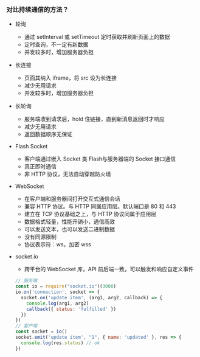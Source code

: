 ### 对比持续通信的方法？

* 轮询
  * 通过 setInterval 或 setTimeout 定时获取并刷新页面上的数据
  * 定时查询，不一定有新数据
  * 并发较多时，增加服务器负担

* 长连接
  * 页面其纳入 iframe，将 src 设为长连接
  * 减少无用请求
  * 并发较多时，增加服务器负担

* 长轮询
  * 服务端收到请求后，hold 住链接，直到新消息返回时才响应
  * 减少无用请求
  * 返回数据顺序无保证

* Flash Socket
  * 客户端通过嵌入 Socket 类 Flash与服务器端的 Socket 接口通信
  * 真正即时通信
  * 非 HTTP 协议，无法自动穿越防火墙

* WebSocket
  * 在客户端和服务器间打开交互式通信会话
  * 兼容 HTTP 协议。与 HTTP 同属应用层。默认端口是 80 和 443
  * 建立在 TCP 协议基础之上，与 HTTP 协议同属于应用层
  * 数据格式轻量，性能开销小，通信高效
  * 可以发送文本，也可以发送二进制数据
  * 没有同源限制
  * 协议表示符：ws，加密 wss

* socket.io
  * 跨平台的 WebSocket 库，API 前后端一致，可以触发和响应自定义事件

  ```JavaScript
  // 服务端
  const io = require("socket.io")(3000)
  io.on('connection', socket => {
    socket.on('update item', (arg1, arg2, callback) => {
      console.log(arg1, arg2)
      callback({ status: 'fulfilled' })
    })
  })
  // 客户端
  const socket = io()
  socket.emit('update item', "1", { name: 'updated' }, res => {
    console.log(res.status) // ok
  })
  ```